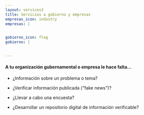 ```yaml
---
layout: services3
title: Servicios a gobierno y empresas
empresas_icon: industry
empresas: |
  

gobierno_icon: flag
gobierno: |
  

---
```


#### **A tu organización gubernamental o empresa le hace falta…**

- ¿Información sobre un problema o tema?

- ¿Verificar información publicada ("fake news")?

- ¿Llevar a cabo una encuesta?

- ¿Desarrollar un repositorio digital de información verificable?




